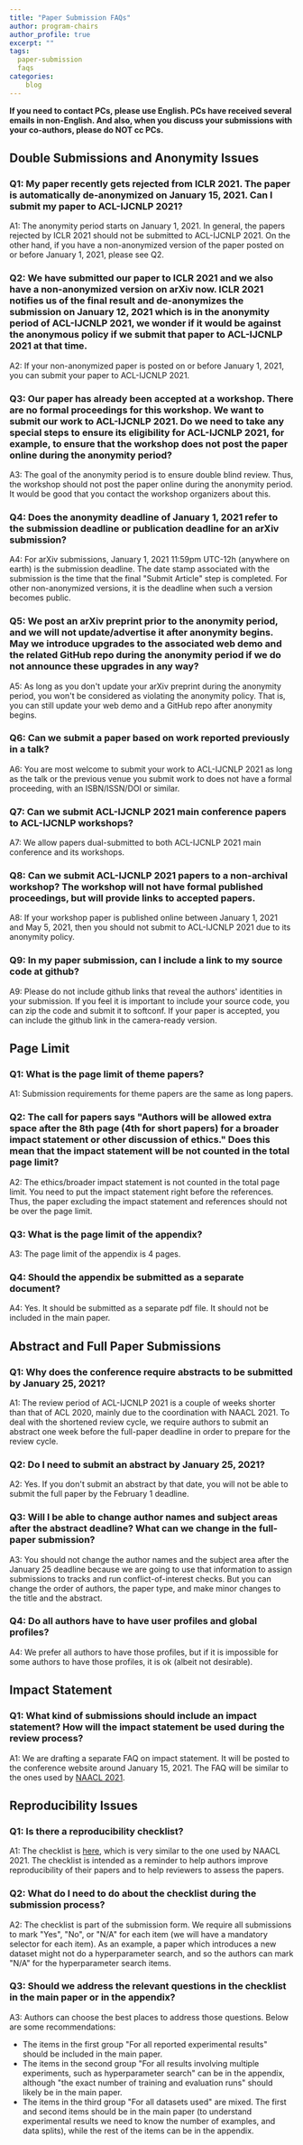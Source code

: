 ```yaml
---
title: "Paper Submission FAQs"
author: program-chairs
author_profile: true
excerpt: ""
tags:
  paper-submission
  faqs
categories:
    blog
---
```

**If you need to contact PCs, please use English. PCs have received several emails in non-English.
And also, when you discuss your submissions with your co-authors, please do NOT cc PCs.**

## Double Submissions and Anonymity Issues

### Q1: My paper recently gets rejected from ICLR 2021. The paper is automatically de-anonymized on January 15, 2021. Can I submit my paper to ACL-IJCNLP 2021?

A1: The anonymity period starts on January 1, 2021. In general, the papers rejected by ICLR 2021 should not be submitted to ACL-IJCNLP 2021. On the other hand, if you have a non-anonymized version of the paper posted on or before January 1, 2021, please see Q2.

### Q2: We have submitted our paper to ICLR 2021 and we also have a non-anonymized version on arXiv now. ICLR 2021 notifies us of the final result and de-anonymizes the submission on January 12, 2021 which is in the anonymity period of ACL-IJCNLP 2021, we wonder if it would be against the anonymous policy if we submit that paper to ACL-IJCNLP 2021 at that time. 

A2: If your non-anonymized paper is posted on or before January 1, 2021, you can submit your paper to ACL-IJCNLP 2021.

### Q3: Our paper has already been accepted at a workshop. There are no formal proceedings for this workshop. We want to submit our work to ACL-IJCNLP 2021. Do we need to take any special steps to ensure its eligibility for ACL-IJCNLP 2021, for example, to ensure that the workshop does not post the paper online during the anonymity period?

A3: The goal of the anonymity period is to ensure double blind review. Thus, the workshop should not post the paper online during the anonymity period. It would be good that you contact the workshop organizers about this.

### Q4: Does the anonymity deadline of January 1, 2021 refer to the submission deadline or publication deadline for an arXiv submission?

A4: For arXiv submissions, January 1, 2021 11:59pm UTC-12h (anywhere on earth) is the submission deadline. The date stamp associated with the submission is the time that the final "Submit Article" step is completed. For other non-anonymized versions, it is the deadline when such a version becomes public.

### Q5: We post an arXiv preprint prior to the anonymity period, and we will not update/advertise it after anonymity begins. May we introduce upgrades to the associated web demo and the related GitHub repo during the anonymity period if we do not announce these upgrades in any way?
A5: As long as you don't update your arXiv preprint during the anonymity period, you won't be considered as violating the anonymity policy. That is, you can still update your web demo and a GitHub repo after anonymity begins.

### Q6: Can we submit a paper based on work reported previously in a talk?
A6: You are most welcome to submit your work to ACL-IJCNLP 2021 as long as the talk or the previous venue you submit work to does not have a formal proceeding, with an ISBN/ISSN/DOI or similar.

### Q7: Can we submit ACL-IJCNLP 2021 main conference papers to ACL-IJCNLP workshops?
A7: We allow papers dual-submitted to both ACL-IJCNLP 2021 main conference and its workshops.

### Q8: Can we submit ACL-IJCNLP 2021 papers to a non-archival workshop? The workshop will not have formal published proceedings, but will provide links to accepted papers.
A8: If your workshop paper is published online between January 1, 2021 and May 5, 2021, then you should not submit to ACL-IJCNLP 2021 due to its anonymity policy.

### Q9: In my paper submission, can I include a link to my source code at github?
A9: Please do not include github links that reveal the authors' identities in your submission. If you feel it is important to include your source code, you can zip the code and submit it to softconf. If your paper is accepted, you can include the github link in the camera-ready version.

## Page Limit

### Q1: What is the page limit of theme papers? 
A1: Submission requirements for theme papers are the same as long papers.

### Q2: The call for papers says "Authors will be allowed extra space after the 8th page (4th for short papers) for a broader impact statement or other discussion of ethics." Does this mean that the impact statement will be not counted in the total page limit?
A2: The ethics/broader impact statement is not counted in the total page limit. You need to put the impact statement right before the references. Thus, the paper excluding the impact statement and references should not be over the page limit. 

### Q3: What is the page limit of the appendix?
A3: The page limit of the appendix is 4 pages.

### Q4: Should the appendix be submitted as a separate document?
A4: Yes. It should be submitted as a separate pdf file. It should not be included in the main paper.

## Abstract and Full Paper Submissions

### Q1: Why does the conference require abstracts to be submitted by January 25, 2021?
A1: The review period of ACL-IJCNLP 2021 is a couple of weeks shorter than that of ACL 2020, mainly due to the coordination with NAACL 2021. To deal with the shortened review cycle, we require authors to submit an abstract one week before the full-paper deadline in order to prepare for the review cycle.

### Q2: Do I need to submit an abstract by January 25, 2021?
A2: Yes. If you don't submit an abstract by that date, you will not be able to submit the full paper by the February 1 deadline.

### Q3: Will I be able to change author names and subject areas after the abstract deadline? What can we change in the full-paper submission?
A3:  You should not change the author names and the subject area after the January 25 deadline because we are going to use that information to assign submissions to tracks and run conflict-of-interest checks. But you can change the order of authors, the paper type, and make minor changes to the title and the abstract. 

### Q4: Do all authors have to have user profiles and global profiles?
A4:  We prefer all authors to have those profiles, but if it is impossible for some authors to have those profiles, it is ok (albeit not desirable).

## Impact Statement

### Q1: What kind of submissions should include an impact statement? How will the impact statement be used during the review process?
A1: We are drafting a separate FAQ on impact statement. It will be posted to the conference website around January 15, 2021.  The FAQ will be similar to the ones used by [NAACL 2021](https://2021.naacl.org/ethics/review-questions/). 

## Reproducibility Issues

### Q1: Is there a reproducibility checklist?
A1: The checklist is [here](https://2021.aclweb.org/calls/reproducibility-checklist/), which is very similar to the one used by NAACL 2021. The checklist is intended as a reminder to help authors improve reproducibility of their papers and to help reviewers to assess the papers.

### Q2: What do I need to do about the checklist during the submission process?
A2: The checklist is part of the submission form. We require all submissions to mark "Yes", "No", or "N/A" for each item (we will have a mandatory selector for each item). As an example, a paper which introduces a new dataset might not do a hyperparameter search, and so the authors can mark "N/A" for the hyperparameter search items. 

### Q3: Should we address the relevant questions in the checklist in the main paper or in the appendix?
A3: Authors can choose the best places to address those questions. Below are some recommendations: 
- The items in the first group "For all reported experimental results" should be included in the main paper. 
- The items in the second group "For all results involving multiple experiments, such as hyperparameter search" can be in the appendix, although "the exact number of training and evaluation runs" should likely be in the main paper. 
- The items in the third group "For all datasets used" are mixed. The first and second items should be in the main paper (to understand experimental results we need to know the number of examples, and data splits), while the rest of the items can be in the appendix. 
